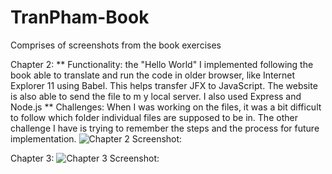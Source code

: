 # TranPham-Book

Comprises of screenshots from the book exercises


Chapter 2:
** Functionality: the "Hello World" I implemented following the book able to translate and run the code in older browser, like Internet Explorer 11 using Babel. This helps transfer JFX to JavaScript. The website is also able to send the file to m y local server. I also used Express and Node.js
** Challenges: When I was working on the files, it was a bit difficult to follow which folder individual files are supposed to be in. The other challenge I have is trying to remember the steps and the process for future implementation. 
![Chapter 2 Screenshot:](https://github.ccs.neu.edu/NEU-CS5610-SU20/TranPham-Book/blob/master/Screenshot/Chapter%202%20screenshot.png)


Chapter 3:
![Chapter 3 Screenshot:](https://github.ccs.neu.edu/NEU-CS5610-SU20/TranPham-Book/blob/master/Screenshot/Chapter%203%20screenshot.png)
